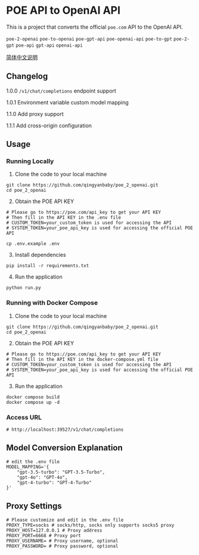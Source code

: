# POE API to OpenAI API
This is a project that converts the official `poe.com` API to the OpenAI API. 

`poe-2-openai` `poe-to-openai` `poe-gpt-api` `poe-openai-api`  `poe-to-gpt` `poe-2-gpt` `poe-api` `gpt-api` `openai-api`

[简体中文说明](README_ZH.md)

## Changelog
1.0.0  `/v1/chat/completions` endpoint support

1.0.1  Environment variable custom model mapping

1.1.0  Add proxy support

1.1.1  Add cross-origin configuration

## Usage
### Running Locally

1. Clone the code to your local machine
```shell
git clone https://github.com/qingyanbaby/poe_2_openai.git
cd poe_2_openai
```

2. Obtain the POE API KEY
```shell
# Please go to https://poe.com/api_key to get your API KEY
# Then fill in the API KEY in the .env file
# CUSTOM_TOKEN=your_custom_token is used for accessing the API
# SYSTEM_TOKEN=your_poe_api_key is used for accessing the official POE API

cp .env.example .env
```

3. Install dependencies
```shell 
pip install -r requirements.txt
```

4. Run the application
```shell
python run.py
```

### Running with Docker Compose

1. Clone the code to your local machine 
```shell
git clone https://github.com/qingyanbaby/poe_2_openai.git
cd poe_2_openai
```

2. Obtain the POE API KEY
```shell
# Please go to https://poe.com/api_key to get your API KEY 
# Then fill in the API KEY in the docker-compose.yml file
# CUSTOM_TOKEN=your_custom_token is used for accessing the API
# SYSTEM_TOKEN=your_poe_api_key is used for accessing the official POE API
```

3. Run the application
```shell
docker compose build
docker compose up -d
```

### Access URL
```shell
# http://localhost:39527/v1/chat/completions
```

## Model Conversion Explanation
```shell
# edit the .env file
MODEL_MAPPING='{
    "gpt-3.5-turbo": "GPT-3.5-Turbo",
    "gpt-4o": "GPT-4o",
    "gpt-4-turbo": "GPT-4-Turbo"
}'
```

## Proxy Settings
```shell
# Please customize and edit in the .env file
PROXY_TYPE=socks # socks/http, socks only supports socks5 proxy
PROXY_HOST=127.0.0.1 # Proxy address
PROXY_PORT=6668 # Proxy port
PROXY_USERNAME= # Proxy username, optional
PROXY_PASSWORD= # Proxy password, optional
```
